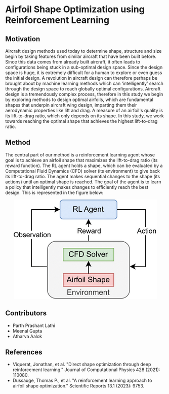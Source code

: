 # Airfoil Shape Optimization using Reinforcement Learning

## Motivation
Aircraft design methods used today to determine shape, structure and size begin by taking features from similar aircraft that have been built before. Since this data comes from already built aircraft, it often leads to configurations being stuck in a sub-optimal design space. Since the design space is huge, it is extremely difficult for a human to explore or even guess the initial design. A revolution in aircraft design can therefore perhaps be brought about by machine learning methods which can ‘intelligently’ search through the design space to reach globally optimal configurations. Aircraft design is a tremendously complex process, therefore in this study we begin by exploring methods to design optimal airfoils, which are fundamental shapes that underpin aircraft wing design, imparting them their aerodynamic properties like lift and drag. A measure of an airfoil's quality is its lift-to-drag ratio, which only depends on its shape. In this study, we work towards reaching the optimal shape that achieves the highest lift-to-drag ratio.


## Method
The central part of our method is a reinforcement learning agent whose goal is to achieve an airfoil shape that maximizes the lift-to-drag ratio (its reward function). The RL agent holds a shape, which can be evaluated by a Computational Fluid Dynamics (CFD) solver (its environment) to give back its lift-to-drag ratio. The agent makes sequential changes to the shape (its actions) until an optimal shape is reached. The goal of the agent is to learn a policy that intelligently makes changes to efficiently reach the best design. This is represented in the figure below:


<p align="center">
  <img src="Resources/RL_Architecture.png">
</p>

## Contributors
- Parth Prashant Lathi
- Meenal Gupta
- Atharva Aalok

## References
- Viquerat, Jonathan, et al. "Direct shape optimization through deep reinforcement learning." Journal of Computational Physics 428 (2021): 110080.
- Dussauge, Thomas P., et al. "A reinforcement learning approach to airfoil shape optimization." Scientific Reports 13.1 (2023): 9753.